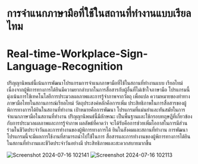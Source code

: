 # การจำแนกภาษามือที่ใช้ในสถานที่ทำงานแบบเรียลไทม
# Real-time-Workplace-Sign-Language-Recognition

ปริญญานิพนธ์นี้เน้นการพัฒนาโปรแกรมการจำแนกภาษามือที่ใช้ในสถานที่ทำงานแบบ
เรียลไทม์ เนื่องจากผู้พิการทางการได้ยินมีความยากลำบากในการสื่อสารกับผู้อื่นที่ไม่เข้าใจภาษามือ 
โปรแกรมนี้มุ่งเน้นการใช้เทคโนโลยีการประมวลผลภาพและการรู้จำภาพจากวัตถุ เพื่อแปล
ความหมายของท่าทางภาษามือไทยในสถานการณ์เรียลไทม์ วัตถุประสงค์หลักคือการเพิ่ม
ประสิทธิภาพในการสื่อสารของผู้พิการทางการได้ยินในสถานที่ทำงาน เป้าหมายคือการพัฒนา
โปรแกรมที่แม่นยำและทันสมัยในการจำแนกภาษามือในสถานที่ทำงาน ปริญญานิพนธ์นี้มีลักษณะ
เป็นพื้นฐานและใช้กรอบทฤษฎีที่เกี่ยวข้องกับการประมวลผลภาพและการรู้จำภาพ ผลลัพธ์ที่คาดว่า
จะได้รับคือการช่วยเพิ่มโอกาสในการมีส่วนร่วมในชีวิตประจำวันและการทำงานของผู้พิการทางการได้
ยินในสังคมและสถานที่ทำงาน การพัฒนาโปรแกรมนี้จะมีผลการใช้งานที่สามารถนำไปใช้ในการ
สื่อสารและการทำงานของผู้พิการทางการได้ยินในสถานที่ทำงานและชีวิตประจำวันอย่างมี
ประสิทธิภาพและสะดวกสบายมากขึ้น

![Screenshot 2024-07-16 102141](https://github.com/user-attachments/assets/bce78a7e-f9ca-4297-b191-f8297a3547c4)
![Screenshot 2024-07-16 102113](https://github.com/user-attachments/assets/c1bf918e-8d02-43b6-9554-3508afa18e26)




